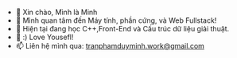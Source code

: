- 👋 Xin chào, Mình là Minh
- 👀 Mình quan tâm đến Máy tính, phần cứng, và Web Fullstack!
- 🌱 Hiện tại đang học C++,Front-End và Cấu trúc dữ liệu giải thuật.
- 💞️ :) Love Yousefl! 
- 📫 Liên hệ mình qua: tranphamduyminh.work@gmail.com

<!---
tranphamduyminh-dev/tranphamduyminh-dev is a ✨ special ✨ repository because its `README.md` (this file) appears on your GitHub profile.
You can click the Preview link to take a look at your changes.
--->
